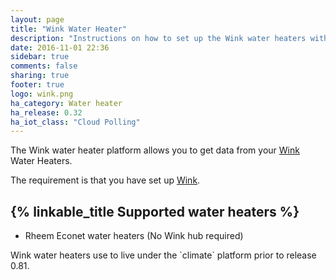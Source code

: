 ```yaml
---
layout: page
title: "Wink Water Heater"
description: "Instructions on how to set up the Wink water heaters within Home Assistant."
date: 2016-11-01 22:36
sidebar: true
comments: false
sharing: true
footer: true
logo: wink.png
ha_category: Water heater
ha_release: 0.32
ha_iot_class: "Cloud Polling"
---
```


The Wink water heater platform allows you to get data from your [Wink](http://www.wink.com/) Water Heaters.

The requirement is that you have set up [Wink](/components/wink/).

## {% linkable_title Supported water heaters %}

- Rheem Econet water heaters (No Wink hub required)

<p class='note'>
Wink water heaters use to live under the `climate` platform prior to release 0.81.
</p>
